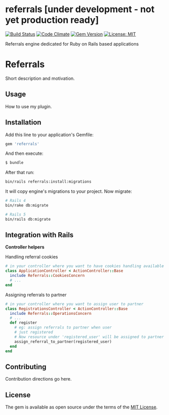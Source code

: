 # referrals [under development - not yet production ready]

[![Build Status](https://travis-ci.org/psagan/referrals.svg?branch=master)](https://travis-ci.org/psagan/referrals)
[![Code Climate](https://codeclimate.com/github/psagan/referrals/badges/gpa.svg)](https://codeclimate.com/github/psagan/referrals)
[![Gem Version](https://badge.fury.io/rb/referrals.svg)](https://badge.fury.io/rb/referrals)
[![License: MIT](https://img.shields.io/badge/License-MIT-yellow.svg)](https://opensource.org/licenses/MIT)

Referrals engine dedicated for Ruby on Rails based applications

# Referrals
Short description and motivation.

## Usage
How to use my plugin.

## Installation
Add this line to your application's Gemfile:

```ruby
gem 'referrals'
```

And then execute:
```bash
$ bundle
```

After that run:
```bash
bin/rails referrals:install:migrations
```
It will copy engine's migrations to your project.
Now migrate:
```bash
# Rails 4
bin/rake db:migrate

# Rails 5
bin/rails db:migrate
```


## Integration with Rails
**Controller helpers**

Handling referral cookies
```ruby
# in your controller where you want to have cookies handling available
class ApplicationController < ActionController::Base
  include Referrals::CookiesConcern  
  # ...  
end  
```

Assigning referrals to partner
```ruby
# in your controller where you want to assign user to partner
class RegistrationsController < ActionController::Base
  include Referrals::OperationsConcern  
  # ...  
  def register
    # eg: assign referrals to partner when user
    # just registered
    # Now resource under 'registered_user' will be assigned to partner
    assign_referral_to_partner(registered_user)
  end
end  
```

## Contributing
Contribution directions go here.

## License
The gem is available as open source under the terms of the [MIT License](http://opensource.org/licenses/MIT).
